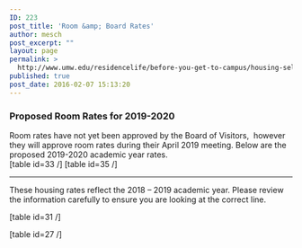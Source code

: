 ```yaml
---
ID: 223
post_title: 'Room &amp; Board Rates'
author: mesch
post_excerpt: ""
layout: page
permalink: >
  http://www.umw.edu/residencelife/before-you-get-to-campus/housing-selection/rates/
published: true
post_date: 2016-02-07 15:13:20
---
```

<h3>Proposed Room Rates for 2019-2020</h3>
<div>Room rates have not yet been approved by the Board of Visitors,  however they will approve room rates during their April 2019 meeting. Below are the proposed 2019-2020 academic year rates.</div>
<div></div>
<div>[table id=33 /]
[table id=35 /]</div>
<div></div>
<div></div>
<div>

<hr />

These housing rates reflect the 2018 – 2019 academic year. Please review the information carefully to ensure you are looking at the correct line.

</div>
[table id=31 /]

[table id=27 /]

&nbsp;